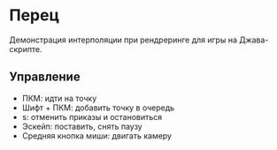 # Перец

Демонстрация интерполяции при рендреринге для игры на Джава-скрипте.

## Управление

- ПКМ: идти на точку
- Шифт + ПКМ: добавить точку в очередь
- s: отменить приказы и остановиться
- Эскейп: поставить, снять паузу
- Средняя кнопка миши: двигать камеру

